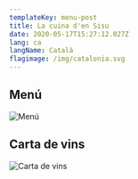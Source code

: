 ```yaml
---
templateKey: menu-post
title: La cuina d'en Sisu
date: 2020-05-17T15:27:12.027Z
lang: ca
langName: Català
flagimage: /img/catalonia.svg
---
```

## Menú

![Menú](/img/menu.png)

## Carta de vins

![Carta de vins](/img/menu.png)